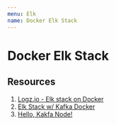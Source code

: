 ```yaml
---
menu: Elk
name: Docker Elk Stack
---
```


# Docker Elk Stack

## Resources

1. [Logz.io - Elk stack on Docker](https://logz.io/blog/elk-stack-on-docker/)
2. [Elk Stack w/ Kafka Docker](https://github.com/sermilrod/kafka-elk-docker-compose)
3. [Hello, Kakfa Node!](https://docs.dennisokeeffe.com/manual-kafka-hello-kafka)
